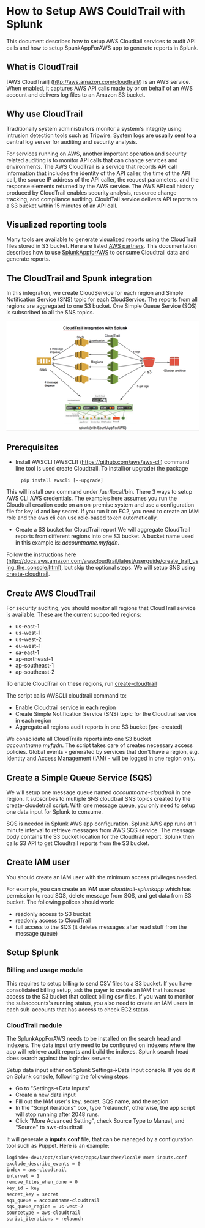# How to Setup AWS CouldTrail with Splunk

This document describes how to setup AWS Cloudtail services to audit API calls and how to setup SpunkAppForAWS app to generate reports in Splunk.

## What is CloudTrail
[AWS CloudTrail] (http://aws.amazon.com/cloudtrail/) is an AWS service. When enabled, it captures AWS API calls made by or on behalf of an AWS account and delivers log files to an Amazon S3 bucket. 

## Why use CloudTrail
Traditionally system administrators monitor a system's integrity using intrusion detection tools such as Tripwire. System logs are usually sent to 
a central log server for auditing and security analysis.

For services running on AWS, another important operation and security related auditing is to monitor API calls that can change services and environments. 
The AWS CloudTrail is a service that records API call information that includes the identity of the API caller, the time of the API call, the source IP address of the API caller, the request parameters, and the response elements returned by the AWS service. The AWS API call history produced by CloudTrail enables security analysis, resource change tracking, and compliance auditing. ClouldTail service delivers API reports to a S3 bucket within 15 
minutes of an API call. 

## Visualized reporting tools
Many tools are available to generate visualized reports using the CloudTrail files stored in S3 bucket. Here are listed 
[AWS partners](http://aws.amazon.com/cloudtrail/partners/). This documentation describes how to use [SplunkAppforAWS](http://apps.splunk.com/app/1274/) to consume Cloudtrail data and generate reports. 

## The CloudTrail and Spunk integration

In this integration, we create CloudService for each region and Simple Notification Service (SNS) topic for each CloudService. The reports from all regions are aggregated to one S3 bucket. One Simple Queue Service (SQS) is subscribed to all the SNS topics. 

![](./images/splunk-aws-integration.png)

## Prerequisites

* Install AWSCLI
[AWSCLI] (https://github.com/aws/aws-cli) command line tool is used create Cloudtrail. To install(or upgrade) the package

        pip install awscli [--upgrade]

This will install _aws_ command under /usr/local/bin. There 3 ways to setup AWS CLI AWS credentials. The examples here assumes you run the Cloudtrail creation code on an on-premise system and use a configuration file for key id and key secret. If you run it on EC2, you need to create an IAM role and
the aws cli can use role-based token automatically.

* Create a S3 bucket for CloudTrail report
We will aggregate CloudTrail reports from different regions into one S3 bucket. A bucket name used in this example is:
_accountname.myfqdn_. 

Follow the instructions here (http://docs.aws.amazon.com/awscloudtrail/latest/userguide/create_trail_using_the_console.html), but skip the optional steps. We will setup SNS using [create-cloudtrail](./scripts/create-cloudtrail.sh). 

## Create AWS CloudTrail

For security auditing, you should monitor all regions that CloudTrail service is available. These are the current supported regions:

* us-east-1
* us-west-1
* us-west-2
* eu-west-1
* sa-east-1
* ap-northeast-1
* ap-southeast-1	
* ap-southeast-2

To enable CloudTrail on these regions, run [create-cloudtrail](./scripts/create-cloudtrail.sh)

The script calls AWSCLI cloudtrail command to:

* Enable Cloudtrail service in each region
* Create Simple Notification Service (SNS) topic for the Cloudtrail service in each region
* Aggregate all regions audit reports in one S3 bucket (pre-created)

We consolidate all CloudTrails reports into one S3 bucket _accountname.myfqdn_. The script takes care of creates necessary access policies. Global events - generated by services that don't have a region, e.g. Identity and Access Management (IAM) - will be logged in one region only. 

## Create a Simple Queue Service (SQS) 

We will setup one message queue named _accountname-cloudtrail_ in one region. It subscribes to multiple SNS cloudtrail SNS topics created by the create-cloudetrail script.  With one message queue, you only need to setup one data input for Splunk to consume. 

SQS is needed in Splunk AWS app configuration. Splunk AWS app runs at 1 minute interval to retrieve messages from AWS SQS service. The message body contains the S3 bucket location for the Cloudtrail report. Splunk then calls S3 API to get Cloudtrail reports from the S3 bucket.

## Create IAM user

You should create an IAM user with the minimum access privileges needed. 

For example, you can create an IAM user _cloudtrail-splunkapp_  which has permission to read SQS, delete message from SQS, and get data from S3 bucket. The following polices should work:

* readonly access to S3 bucket
* readonly access to CloudTrail
* full access to the SQS (it deletes messages after read stuff from the message queue)

## Setup Splunk

### Billing and usage module

This requires to setup billing to send CSV files to a S3 bucket. If you have consolidated billing setup, ask the payer to create an IAM that
has read access to the S3 bucket that collect billing csv files. If you want to monitor the subaccounts's running status, you also need to create
an IAM users in each sub-accounts that has access to check EC2 status. 

### CloudTrail module

The SplunkAppForAWS needs to be installed on the search head and indexers. The data input only need to be configured on indexers where the app will retrieve audit reports and build the indexes. Splunk search head does search against the logindex servers. 

Setup data input either on Splunk Settings->Data Input console. If you do it on Splunk console, following the following steps:

* Go to "Settings->Data Inputs" 
* Create a new data input
* Fill out the IAM user's key, secret, SQS name, and the region
* In the "Script iterations" box, type "relaunch", otherwise, the app script will stop running after 2048 runs.
* Click "More Advanced Setting", check Source Type to Manual, and "Source" to aws-cloudtrail

It will generate a __inputs.conf__ file, that can be managed by a configuration tool such as Puppet. Here is an example:

    logindex-dev:/opt/splunk/etc/apps/launcher/local# more inputs.conf 
    exclude_describe_events = 0
	index = aws-cloudtrail
	interval = 1
	remove_files_when_done = 0
	key_id = key
	secret_key = secret
	sqs_queue = accountname-cloudtrail
	sqs_queue_region = us-west-2
	sourcetype = aws-cloudtrail
	script_iterations = relaunch

 